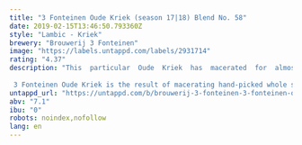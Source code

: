 ```yaml
---
title: "3 Fonteinen Oude Kriek (season 17|18) Blend No. 58"
date: 2019-02-15T13:46:50.793360Z
style: "Lambic - Kriek"
brewery: "Brouwerij 3 Fonteinen"
image: "https://labels.untappd.com/labels/2931714"
rating: "4.37"
description: "This  particular  Oude  Kriek  has  macerated  for  almost  6  months.  The final fruit intensity is 370 grams of sour cherries per liter of Oude Kriek (37%). During blending, local honey was added.  3 Fonteinen Oude Kriek is the result of macerating hand-picked whole sour cherries on young lambic for at least four months, in a proportion of one kilogram of fruit per litre of lambic. The kriek lambic is then blended again with more young lambic to obtain a minimum intensity of 35% fruit, and is bottled immediately afterwards. These bottles are then stored in our cellars for at least five months so that the kriek lambic can develop into a beautiful, traditional, and refined Oude Kriek. With a pleasant tartness and organic notes of almond and cinnamon as it warms in the glass, 3 Fonteinen Oude Kriek, will age perfectly but may lose some of the vibrant red colours and forest fruit aromas. This unfiltered and unpasteurised lambic is all-natural with no artificial juices, syrups, or sugars added. Traditional Lambic is living, cultural heritage rooted in the Zenne valley!"
untappd_url: "https://untappd.com/b/brouwerij-3-fonteinen-3-fonteinen-oude-kriek-season-17-18-blend-no-58/2931714"
abv: "7.1"
ibu: "0"
robots: noindex,nofollow
lang: en
---
```

